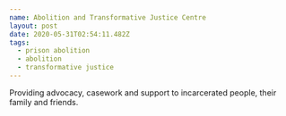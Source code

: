 ```yaml
---
name: Abolition and Transformative Justice Centre
layout: post
date: 2020-05-31T02:54:11.482Z
tags:
  - prison abolition
  - abolition
  - transformative justice
---
```

Providing advocacy, casework and support to incarcerated people, their family and friends.